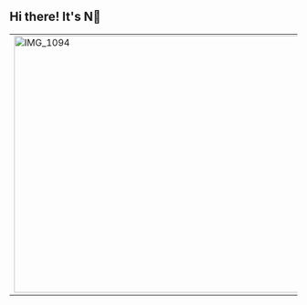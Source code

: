 ## Hi there! It's N👋</span>
<table>
  <tr>
    <td>
      <img src="https://github.com/behindd/behindd/assets/76596012/f31bae7d-d1fe-465e-ba96-8317629c1430" alt="IMG_1094" width="800" height="450" />
    </td>
    <td>
                             
<strong style="font-size: 45px;">𝕊𝔼ℂ𝕌ℝ𝕀𝕋𝕐 ℝ𝔼𝕊𝔼𝔸ℝℂℍ𝔼ℝ</strong>  
-  Red Teamer/Pentester <br>
-  I do a little bit of Malware Development <br>
-  Things I do for fun: Video Games/Anime/Manga/Billiards/Martial Arts <br>
-  I love cats! <br>
-  Twitter/X : https://twitter.com/justt_N <br>
-  YouTube : https://www.youtube.com/@Cyber0xC <br>
    </td>
  </tr>
</table>
